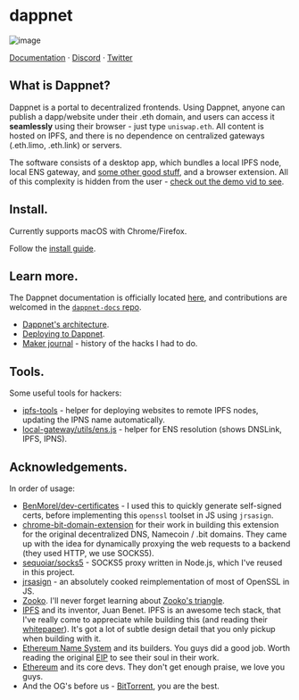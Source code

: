 dappnet
=======

![image](https://user-images.githubusercontent.com/584141/190630673-3aea2cd3-0f41-46d3-a06a-84c1f7da3e1b.png) 

[Documentation](https://liamzebedee.gitbook.io/dappnet/) &middot; [Discord](https://discord.gg/mZUK6reQwT) &middot; [Twitter](https://twitter.com/dappnetbby)

## What is Dappnet?

Dappnet is a portal to decentralized frontends. Using Dappnet, anyone can publish a dapp/website under their .eth domain, and users can access it **seamlessly** using their browser - just type `uniswap.eth`. All content is hosted on IPFS, and there is no dependence on centralized gateways (.eth.limo, .eth.link) or servers.

The software consists of a desktop app, which bundles a local IPFS node, local ENS gateway, and [some other good stuff](./DESIGN.md), and a browser extension. All of this complexity is hidden from the user - [check out the demo vid to see](https://i.imgur.com/EWdEqeZ.mp4).

## Install.

Currently supports macOS with Chrome/Firefox.

Follow the [install guide](https://liamzebedee.gitbook.io/dappnet/install/guide).

## Learn more.

The Dappnet documentation is officially located [here](https://liamzebedee.gitbook.io/dappnet/), and contributions are welcomed in the [`dappnet-docs` repo](https://github.com/liamzebedee/dappnet-docs).

 - [Dappnet's architecture](https://liamzebedee.gitbook.io/dappnet/overview/technical-architecture).
 - [Deploying to Dappnet](https://liamzebedee.gitbook.io/dappnet/deploying-to-dappnet/overview).
 - [Maker journal](./MAKER-JOURNAL.md) - history of the hacks I had to do.

## Tools.

Some useful tools for hackers:

 - [ipfs-tools](./ipfs-tools/) - helper for deploying websites to remote IPFS nodes, updating the IPNS name automatically.
 - [local-gateway/utils/ens.js](./local-gateway/utils/ens.js) - helper for ENS resolution (shows DNSLink, IPFS, IPNS).

## Acknowledgements.

In order of usage:

 - [BenMorel/dev-certificates](https://github.com/BenMorel/dev-certificates) - I used this to quickly generate self-signed certs, before implementing this `openssl` toolset in JS using `jrsasign`.
 - [chrome-bit-domain-extension](https://github.com/Tagide/chrome-bit-domain-extension.git) for their work in building this extension for the original decentralized DNS, Namecoin / .bit domains. They came up with the idea for dynamically proxying the web requests to a backend (they used HTTP, we use SOCKS5).
 - [sequoiar/socks5](https://github.com/sequoiar/socks5) - SOCKS5 proxy written in Node.js, which I've reused in this project.
 - [jrsasign](https://github.com/kjur/jsrsasign) - an absolutely cooked reimplementation of most of OpenSSL in JS.
 - [Zooko](https://en.wikipedia.org/wiki/Zooko_Wilcox-O%27Hearn). I'll never forget learning about [Zooko's triangle](https://en.wikipedia.org/wiki/Zooko%27s_triangle).
 - [IPFS](https://docs.ipfs.io/) and its inventor, Juan Benet. IPFS is an awesome tech stack, that I've really come to appreciate while building this (and reading their [whitepaper](https://raw.githubusercontent.com/ipfs/ipfs/master/papers/ipfs-cap2pfs/ipfs-p2p-file-system.pdf)). It's got a lot of subtle design detail that you only pickup when building with it.
 - [Ethereum Name System](https://docs.ens.domains/) and its builders. You guys did a good job. Worth reading the original [EIP](https://eips.ethereum.org/EIPS/eip-137) to see their soul in their work.
 - [Ethereum](https://ethereum.org) and its core devs. They don't get enough praise, we love you guys.
 - And the OG's before us - [BitTorrent](https://en.wikipedia.org/wiki/BitTorrent), you are the best.
